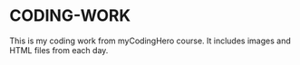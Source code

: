 # CODING-WORK
This is my coding work from myCodingHero course. It includes images and HTML files from each day.

